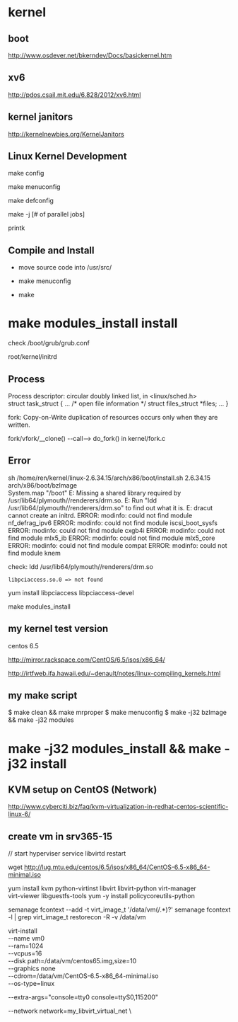 kernel
======

boot
----
http://www.osdever.net/bkerndev/Docs/basickernel.htm

xv6
---
http://pdos.csail.mit.edu/6.828/2012/xv6.html

kernel janitors
---------------
http://kernelnewbies.org/KernelJanitors


Linux Kernel Development
------------------------

make config

make menuconfig

make defconfig

make -j [# of parallel jobs]


printk

Compile and Install
-------------------

* move source code into /usr/src/

* make menuconfig

* make

# make modules_install install


check /boot/grub/grub.conf

root/kernel/initrd


Process
-------

Process descriptor: circular doubly linked list, 
in <linux/sched.h>  
struct task_struct {
...
/* open file information */
        struct files_struct *files;
...
}

fork: Copy-on-Write
duplication of resources occurs only when they are written.

fork/vfork/__clone() --call--> do_fork() in kernel/fork.c




Error
-----

sh /home/ren/kernel/linux-2.6.34.15/arch/x86/boot/install.sh 2.6.34.15 arch/x86/boot/bzImage \
		System.map "/boot"
E: Missing a shared library required by /usr/lib64/plymouth//renderers/drm.so.
E: Run "ldd /usr/lib64/plymouth//renderers/drm.so" to find out what it is.
E: dracut cannot create an initrd.
ERROR: modinfo: could not find module nf_defrag_ipv6
ERROR: modinfo: could not find module iscsi_boot_sysfs
ERROR: modinfo: could not find module cxgb4i
ERROR: modinfo: could not find module mlx5_ib
ERROR: modinfo: could not find module mlx5_core
ERROR: modinfo: could not find module compat
ERROR: modinfo: could not find module knem

check: ldd /usr/lib64/plymouth//renderers/drm.so

	libpciaccess.so.0 => not found


yum install libpciaccess libpciaccess-devel

make modules_install


my kernel test version
----------------------

centos 6.5

http://mirror.rackspace.com/CentOS/6.5/isos/x86_64/

http://irtfweb.ifa.hawaii.edu/~denault/notes/linux-compiling_kernels.html

my make script
--------------

$ make clean && make mrproper
$ make menuconfig
$ make -j32 bzImage && make -j32 modules
# make -j32 modules_install && make -j32 install

KVM setup on CentOS (Network)
-----------------------------

http://www.cyberciti.biz/faq/kvm-virtualization-in-redhat-centos-scientific-linux-6/


create vm in srv365-15
----------------------

// start hyperviser
service libvirtd restart

wget http://lug.mtu.edu/centos/6.5/isos/x86_64/CentOS-6.5-x86_64-minimal.iso



yum install kvm python-virtinst libvirt libvirt-python virt-manager \
virt-viewer libguestfs-tools
yum -y install policycoreutils-python

semanage fcontext --add -t virt_image_t '/data/vm(/.*)?'
semanage fcontext -l | grep virt_image_t
restorecon -R -v /data/vm

virt-install \
--name vm0 \
--ram=1024 \
--vcpus=16 \
--disk path=/data/vm/centos65.img,size=10 \
--graphics none \
--cdrom=/data/vm/CentOS-6.5-x86_64-minimal.iso \
--os-type=linux


--extra-args="console=tty0 console=ttyS0,115200"

--network network=my_libvirt_virtual_net \
